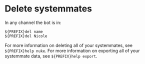 # Delete systemmates

In any channel the bot is in:

```
${PREFIX}del name
${PREFIX}del Nicole
```

For more information on deleting all of your systemmates, see `${PREFIX}help nuke`. For more information on exporting all of your systemmate data, see `${PREFIX}help export`.

